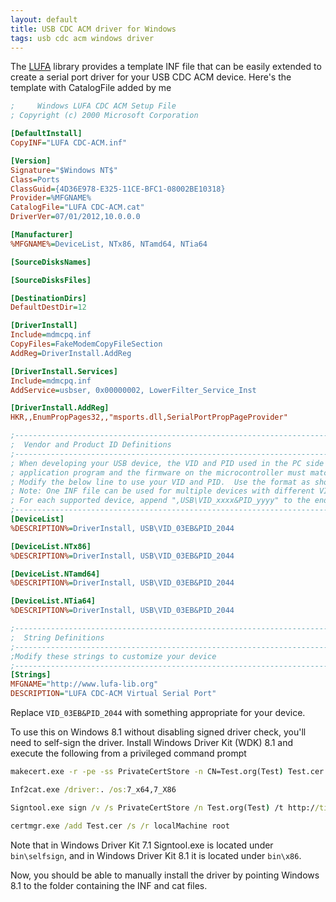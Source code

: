 ```yaml
---
layout: default
title: USB CDC ACM driver for Windows
tags: usb cdc acm windows driver
---
```


The [LUFA](https://github.com/abcminiuser/lufa) library provides a template INF file that can be easily extended to create a serial port driver for your USB CDC ACM device. Here's the template with CatalogFile added by me

```ini
;     Windows LUFA CDC ACM Setup File
; Copyright (c) 2000 Microsoft Corporation

[DefaultInstall]
CopyINF="LUFA CDC-ACM.inf"

[Version]
Signature="$Windows NT$"
Class=Ports
ClassGuid={4D36E978-E325-11CE-BFC1-08002BE10318}
Provider=%MFGNAME%
CatalogFile="LUFA CDC-ACM.cat"
DriverVer=07/01/2012,10.0.0.0

[Manufacturer]
%MFGNAME%=DeviceList, NTx86, NTamd64, NTia64

[SourceDisksNames]

[SourceDisksFiles]

[DestinationDirs]
DefaultDestDir=12

[DriverInstall]
Include=mdmcpq.inf
CopyFiles=FakeModemCopyFileSection
AddReg=DriverInstall.AddReg

[DriverInstall.Services]
Include=mdmcpq.inf
AddService=usbser, 0x00000002, LowerFilter_Service_Inst

[DriverInstall.AddReg]
HKR,,EnumPropPages32,,"msports.dll,SerialPortPropPageProvider"

;------------------------------------------------------------------------------
;  Vendor and Product ID Definitions
;------------------------------------------------------------------------------
; When developing your USB device, the VID and PID used in the PC side
; application program and the firmware on the microcontroller must match.
; Modify the below line to use your VID and PID.  Use the format as shown below.
; Note: One INF file can be used for multiple devices with different VID and PIDs.
; For each supported device, append ",USB\VID_xxxx&PID_yyyy" to the end of the line.
;------------------------------------------------------------------------------
[DeviceList]
%DESCRIPTION%=DriverInstall, USB\VID_03EB&PID_2044

[DeviceList.NTx86]
%DESCRIPTION%=DriverInstall, USB\VID_03EB&PID_2044

[DeviceList.NTamd64]
%DESCRIPTION%=DriverInstall, USB\VID_03EB&PID_2044

[DeviceList.NTia64]
%DESCRIPTION%=DriverInstall, USB\VID_03EB&PID_2044

;------------------------------------------------------------------------------
;  String Definitions
;------------------------------------------------------------------------------
;Modify these strings to customize your device
;------------------------------------------------------------------------------
[Strings]
MFGNAME="http://www.lufa-lib.org"
DESCRIPTION="LUFA CDC-ACM Virtual Serial Port"
```

Replace `VID_03EB&PID_2044` with something appropriate for your device.

To use this on Windows 8.1 without disabling signed driver check, you'll need to self-sign the driver. Install Windows Driver Kit (WDK) 8.1 and execute the following from a privileged command prompt

```cmd
makecert.exe -r -pe -ss PrivateCertStore -n CN=Test.org(Test) Test.cer

Inf2cat.exe /driver:. /os:7_x64,7_X86 

Signtool.exe sign /v /s PrivateCertStore /n Test.org(Test) /t http://timestamp.verisign.com/scripts/timstamp.dll "LUFA CDC-ACM.cat"

certmgr.exe /add Test.cer /s /r localMachine root
```

Note that in Windows Driver Kit 7.1 Signtool.exe is located under `bin\selfsign`, and in Windows Driver Kit 8.1 it is located under `bin\x86`.

Now, you should be able to manually install the driver by pointing Windows 8.1 to the folder containing the INF and cat files.
